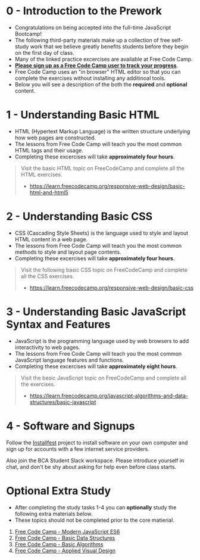 # 0 - Introduction to the Prework

* Congratulations on being accepted into the full-time JavaScript Bootcamp!
* The following third-party materials make up a collection of free self-study work that we believe greatly benefits students before they begin on the first day of class.
* Many of the linked practice excercises are available at Free Code Camp.
* <strong><u>Please sign up as a Free Code Camp user to track your progress</u></strong>.
* Free Code Camp uses an "in browser" HTML editor so that you can complete the exercises without installing any additinoal tools.
* Below you will see a description of the both the **required** and **optional** content.

# 1 - Understanding Basic HTML

- HTML (Hypertext Markup Language) is the written structure underlying how web pages are constructed.
- The lessons from Free Code Camp will teach you the most common HTML tags and their usage.
- Completing these excercises will take **approximately four hours**.

> Visit the basic HTML topic on FreeCodeCamp and complete all the HTML exercises.
> - https://learn.freecodecamp.org/responsive-web-design/basic-html-and-html5

# 2 - Understanding Basic CSS

- CSS (Cascading Style Sheets) is the language used to style and layout HTML content in a web page.
- The lessons from Free Code Camp will teach you the most common methods to style and layout page contents.
- Completing these excercises will take **approximately four hours**.

> Visit the following basic CSS topic on FreeCodeCamp and complete all the CSS  exercises.
> - https://learn.freecodecamp.org/responsive-web-design/basic-css

# 3 - Understanding Basic JavaScript Syntax and Features

- JavaScript is the programming language used by web browsers to add interactivity to web pages.
- The lessons from Free Code Camp will teach you the most common JavaScript language features and functions.
- Completing these excercises will take  **approximately eight hours**.


> Visit the basic JavaScript topic on FreeCodeCamp and complete all the exercises.
> - https://learn.freecodecamp.org/javascript-algorithms-and-data-structures/basic-javascript

# 4 - Software and Signups

Follow the [Installfest](/projects/installfest) project to install software on your own computer and sign up for accounts with a few internet service providers.

Also join the BCA Student Slack workspace. Please introduce yourself in chat, and don't be shy about asking for help even before class starts.

# Optional Extra Study

* After completing the study tasks 1-4 you can **optionally** study the following extra materials below.
* These topics should not be completed prior to the core matierial.


1. [Free Code Camp - Modern JavaScript ES6](https://learn.freecodecamp.org/javascript-algorithms-and-data-structures/es6)
2. [Free Code Camp - Basic Data Structures](https://learn.freecodecamp.org/javascript-algorithms-and-data-structures/basic-data-structures)
3. [Free Code Camp - Basic Algorithms](https://learn.freecodecamp.org/javascript-algorithms-and-data-structures/basic-algorithm-scripting)
4. [Free Code Camp - Applied Visual Design](https://learn.freecodecamp.org/responsive-web-design/applied-visual-design)
